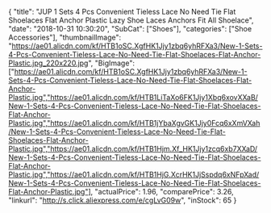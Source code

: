 {
	"title": "JUP 1 Sets 4 Pcs Convenient Tieless Lace No Need Tie Flat Shoelaces Flat Anchor Plastic Lazy Shoe Laces Anchors Fit All Shoelace",
	"date": "2018-10-31 10:30:20",
	"SubCat": ["Shoes"],
	"categories": ["Shoe Accessories"],
	"thumbnailImage": "https://ae01.alicdn.com/kf/HTB1oSC.XgfHK1Jjy1zbq6yhRFXa3/New-1-Sets-4-Pcs-Convenient-Tieless-Lace-No-Need-Tie-Flat-Shoelaces-Flat-Anchor-Plastic.jpg_220x220.jpg",
	"BigImage": ["https://ae01.alicdn.com/kf/HTB1oSC.XgfHK1Jjy1zbq6yhRFXa3/New-1-Sets-4-Pcs-Convenient-Tieless-Lace-No-Need-Tie-Flat-Shoelaces-Flat-Anchor-Plastic.jpg","https://ae01.alicdn.com/kf/HTB1LiTaXo6FK1Jjy1Xbq6xovXXaB/New-1-Sets-4-Pcs-Convenient-Tieless-Lace-No-Need-Tie-Flat-Shoelaces-Flat-Anchor-Plastic.jpg","https://ae01.alicdn.com/kf/HTB1jYbaXgvGK1Jjy0Fcq6xXmVXah/New-1-Sets-4-Pcs-Convenient-Tieless-Lace-No-Need-Tie-Flat-Shoelaces-Flat-Anchor-Plastic.jpg","https://ae01.alicdn.com/kf/HTB1Hjm.Xf_HK1Jjy1zcq6xb7XXaD/New-1-Sets-4-Pcs-Convenient-Tieless-Lace-No-Need-Tie-Flat-Shoelaces-Flat-Anchor-Plastic.jpg","https://ae01.alicdn.com/kf/HTB1HjG.XcrHK1JjSspdq6xNFpXad/New-1-Sets-4-Pcs-Convenient-Tieless-Lace-No-Need-Tie-Flat-Shoelaces-Flat-Anchor-Plastic.jpg"],
	"actualPrice": 1.96,
	"comparePrice": 3.26,
	"linkurl": "http://s.click.aliexpress.com/e/cgLvG09w",
	"inStock": 65
}
